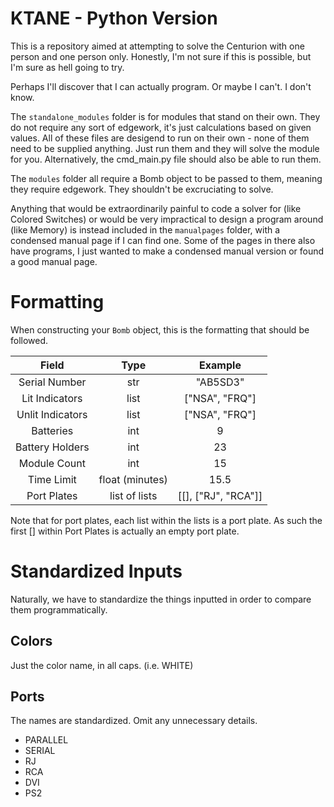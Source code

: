 # KTANE - Python Version
This is a repository aimed at attempting to solve the Centurion with one person and one person only.
Honestly, I'm not sure if this is possible, but I'm sure as hell going to try.

Perhaps I'll discover that I can actually program. Or maybe I can't. I don't know.

The `standalone_modules` folder is for modules that stand on their own. They do not require any sort of edgework,
it's just calculations based on given values. All of these files are desigend to run on their own - none of them need
to be supplied anything. Just run them and they will solve the module for you. Alternatively, the cmd_main.py file should also be able to run them.

The `modules` folder all require a Bomb object to be passed to them, meaning they require edgework.
They shouldn't be excruciating to solve.

Anything that would be extraordinarily painful to code a solver for (like Colored Switches) or would be very
impractical to design a program around (like Memory) is instead included in the `manualpages` folder,
with a condensed manual page if I can find one. Some of the pages in there also have programs, I just wanted to make a condensed manual version
or found a good manual page.

# Formatting
When constructing your `Bomb` object, this is the formatting that should be followed.

|       Field      |       Type      |       Example       |
|:----------------:|:---------------:|:-------------------:|
| Serial Number    | str             | "AB5SD3"            |
| Lit Indicators   | list            | ["NSA", "FRQ"]      |
| Unlit Indicators | list            | ["NSA", "FRQ"]      |
| Batteries        | int             | 9                   |
| Battery Holders  | int             | 23                  |
| Module Count     | int             | 15                  |
| Time Limit       | float (minutes) | 15.5                |
| Port Plates      | list of lists   | [[], ["RJ", "RCA"]] |

Note that for port plates, each list within the lists is a port plate. As such the first [] within Port Plates
is actually an empty port plate.

# Standardized Inputs
Naturally, we have to standardize the things inputted in order to compare them programmatically.
## Colors
Just the color name, in all caps. (i.e. WHITE)
## Ports
The names are standardized. Omit any unnecessary details.

- PARALLEL
- SERIAL
- RJ
- RCA
- DVI
- PS2
